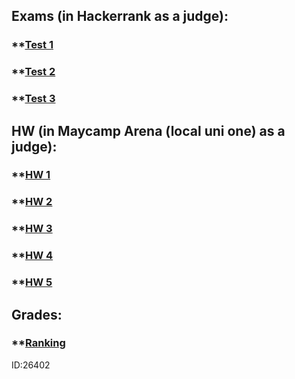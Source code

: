 ## Exams (in Hackerrank as a judge):
### **[Test 1](https://www.hackerrank.com/contests/daa-2020-2021-summer-test-1/challenges)
### **[Test 2](https://www.hackerrank.com/contests/daa-2020-2021-summer-test-2/challenges)
### **[Test 3](https://www.hackerrank.com/contests/daa-2020-2021-summer-test-3-1/challenges)

## HW (in Maycamp Arena (local uni one) as a judge):
### **[HW 1](https://judge.openfmi.net/practice/open_contest?contest_id=183)
### **[HW 2](https://judge.openfmi.net/practice/open_contest?contest_id=184)
### **[HW 3](https://judge.openfmi.net/practice/open_contest?contest_id=185)
### **[HW 4](https://judge.openfmi.net/practice/open_contest?contest_id=186)
### **[HW 5](https://judge.openfmi.net/practice/open_contest?contest_id=186)

## Grades:
### **[Ranking](https://docs.google.com/spreadsheets/d/1unWcTEvmCcXXe_wRbYjY0SrJaISrM94Ur7OZqSXIOWE/edit#gid=0)
ID:26402
